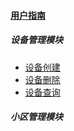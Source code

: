 #### [用户指南](?file=home-首页)

##### 设备管理模块
- [设备创建](?file=001-设备管理模块/设备创建 "设备创建")
- [设备删除](?file=001-设备管理模块/设备删除 "设备删除")
- [设备查询](?file=001-设备管理模块/设备查询 "设备查询")

##### 小区管理模块

